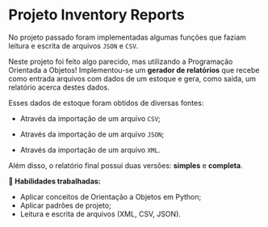 # Projeto Inventory Reports



  No projeto passado foram implementadas algumas funções que faziam leitura e escrita de arquivos `JSON` e `CSV`.

  Neste projeto foi feito algo parecido, mas utilizando a Programação Orientada a Objetos! Implementou-se um **gerador de relatórios** que recebe como entrada arquivos com dados de um estoque e gera, como saída, um relatório acerca destes dados.

  Esses dados de estoque foram obtidos de diversas fontes:

  - Através da importação de um arquivo `CSV`;

  - Através da importação de um arquivo `JSON`;

  - Através da importação de um arquivo `XML`.

  Além disso, o relatório final possui duas versões: **simples** e **completa**.

  <strong>🚵 Habilidades trabalhadas:</strong>
 

  <ul>
    <li>Aplicar conceitos de Orientação a Objetos em Python;</li>
    <li>Aplicar padrões de projeto;</li>
    <li>Leitura e escrita de arquivos (XML, CSV, JSON).</li>
  </ul>
</details>



